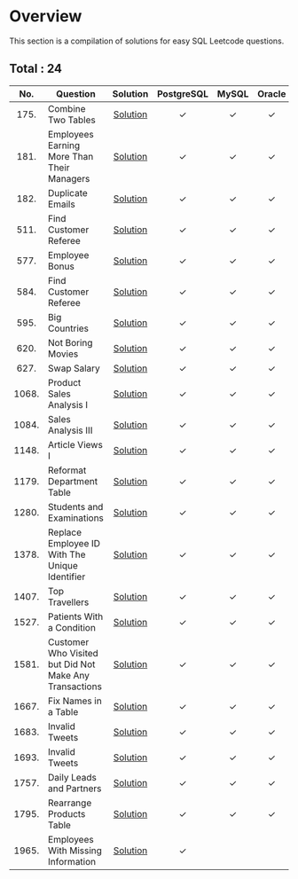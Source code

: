 # Overview

This section is a compilation of solutions for easy SQL Leetcode questions.


## Total : 24


| No. | Question | Solution | PostgreSQL | MySQL | Oracle |
|:---:|----------|:--------:|:----------:|:-----:|:------:|
| 175. | Combine Two Tables | [Solution](https://github.com/ezryn-zaharoff/leetcode-solutions/blob/master/sql/01-sql-easy/easy-solutions/Q0175.md) | ✓ | ✓ | ✓ |
| 181. | Employees Earning More Than Their Managers | [Solution](https://github.com/ezryn-zaharoff/leetcode-solutions/blob/master/sql/01-sql-easy/easy-solutions/Q0181.md) | ✓ | ✓ | ✓ |
| 182. | Duplicate Emails | [Solution](https://github.com/ezryn-zaharoff/leetcode-solutions/blob/master/sql/01-sql-easy/easy-solutions/Q0182.md) | ✓ | ✓ | ✓ |
| 511. | Find Customer Referee | [Solution](https://github.com/ezryn-zaharoff/leetcode-solutions/blob/master/sql/01-sql-easy/easy-solutions/Q0511.md) | ✓ | ✓ | ✓ |
| 577. | Employee Bonus | [Solution](https://github.com/ezryn-zaharoff/leetcode-solutions/blob/master/sql/01-sql-easy/easy-solutions/Q0577.md) | ✓ | ✓ | ✓ |
| 584. | Find Customer Referee | [Solution](https://github.com/ezryn-zaharoff/leetcode-solutions/blob/master/sql/01-sql-easy/easy-solutions/Q0584.md) | ✓ | ✓ | ✓ |
| 595. | Big Countries | [Solution](https://github.com/ezryn-zaharoff/leetcode-solutions/blob/master/sql/01-sql-easy/easy-solutions/Q0595.md) | ✓ | ✓ | ✓ |
| 620. | Not Boring Movies | [Solution](https://github.com/ezryn-zaharoff/leetcode-solutions/blob/master/sql/01-sql-easy/easy-solutions/Q0620.md) | ✓ | ✓ | ✓ |
| 627. | Swap Salary | [Solution](https://github.com/ezryn-zaharoff/leetcode-solutions/blob/master/sql/01-sql-easy/easy-solutions/Q0627.md) | ✓ | ✓ | ✓ |
| 1068. | Product Sales Analysis I | [Solution](https://github.com/ezryn-zaharoff/leetcode-solutions/blob/master/sql/01-sql-easy/easy-solutions/Q1068.md) | ✓ | ✓ | ✓ |
| 1084. | Sales Analysis III | [Solution](https://github.com/ezryn-zaharoff/leetcode-solutions/blob/master/sql/01-sql-easy/easy-solutions/Q1084.md) | ✓ | ✓ | ✓ |
| 1148. | Article Views I | [Solution](https://github.com/ezryn-zaharoff/leetcode-solutions/blob/master/sql/01-sql-easy/easy-solutions/Q1148.md) | ✓ | ✓ | ✓ |
| 1179. | Reformat Department Table | [Solution](https://github.com/ezryn-zaharoff/leetcode-solutions/blob/master/sql/01-sql-easy/easy-solutions/Q1179.md) | ✓ | ✓ | ✓ |
| 1280. | Students and Examinations | [Solution](https://github.com/ezryn-zaharoff/leetcode-solutions/blob/master/sql/01-sql-easy/easy-solutions/Q1280.md) | ✓ | ✓ | ✓ |
| 1378. | Replace Employee ID With The Unique Identifier | [Solution](https://github.com/ezryn-zaharoff/leetcode-solutions/blob/master/sql/01-sql-easy/easy-solutions/Q1378.md) | ✓ | ✓ | ✓ |
| 1407. | Top Travellers | [Solution](https://github.com/ezryn-zaharoff/leetcode-solutions/blob/master/sql/01-sql-easy/easy-solutions/Q1407.md) | ✓ | ✓ | ✓ |
| 1527. | Patients With a Condition | [Solution](https://github.com/ezryn-zaharoff/leetcode-solutions/blob/master/sql/01-sql-easy/easy-solutions/Q1527.md) | ✓ | ✓ | ✓ |
| 1581. | Customer Who Visited but Did Not Make Any Transactions | [Solution](https://github.com/ezryn-zaharoff/leetcode-solutions/blob/master/sql/01-sql-easy/easy-solutions/Q1581.md) | ✓ | ✓ | ✓ |
| 1667. | Fix Names in a Table | [Solution](https://github.com/ezryn-zaharoff/leetcode-solutions/blob/master/sql/01-sql-easy/easy-solutions/Q1667.md) | ✓ | ✓ | ✓ |
| 1683. | Invalid Tweets | [Solution](https://github.com/ezryn-zaharoff/leetcode-solutions/blob/master/sql/01-sql-easy/easy-solutions/Q1683.md) | ✓ | ✓ | ✓ |
| 1693. | Invalid Tweets | [Solution](https://github.com/ezryn-zaharoff/leetcode-solutions/blob/master/sql/01-sql-easy/easy-solutions/Q1693.md) | ✓ | ✓ | ✓ |
| 1757. | Daily Leads and Partners | [Solution](https://github.com/ezryn-zaharoff/leetcode-solutions/blob/master/sql/01-sql-easy/easy-solutions/Q1757.md) | ✓ | ✓ | ✓ |
| 1795. | Rearrange Products Table | [Solution](https://github.com/ezryn-zaharoff/leetcode-solutions/blob/master/sql/01-sql-easy/easy-solutions/Q1795.md) | ✓ | ✓ | ✓ |
| 1965. | Employees With Missing Information | [Solution](https://github.com/ezryn-zaharoff/leetcode-solutions/blob/master/sql/01-sql-easy/easy-solutions/Q1965.md) | ✓ |  |  |
